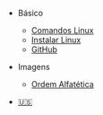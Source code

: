 * Básico
  * [Comandos Linux](ComandosLinux.md)
  * [Instalar Linux](InstalacaoSO.md)
  * [GitHub](GitHub.md)

* Imagens
  * [Ordem Alfatética](Imagens.md)

* [:us:](/us/)